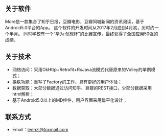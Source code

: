 ## 关于软件
More是一款集合了知乎日报，豆瓣电影，豆瓣同城新闻的资讯阅读，基于Android5.0平台的App。
这个软件的开发时间从2017年2月底到4月初，历时约一个半月。
同时学校有一个“华为·创想杯”的比赛宣传，最终获得了全国应用50强的成绩。
 
## 关于技术
* 网络访问：采用OkHttp+Retrofit+RxJava流模式代替原来的Volley的单例模式；
* 换肤功能：重写了Factory的工作，具有更好的用户体验；
* 数据获取：大部分数据通过访问知乎、豆瓣的REST接口，少部分数据采用html解析；
* 基于Android5.0以上的MD控件，用户界面采用扁平化设计；

## 联系方式
* Email：leehzl@foxmail.com
